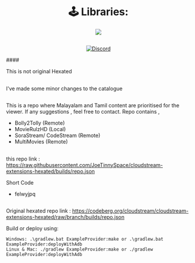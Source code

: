 <div align="center">


# 🕹 Libraries:

<a href="https://github.com/AmineSoukara/Py-EgyBest-Api"><img src="https://img.shields.io/badge/Kotlin-8000FF?style=flat&logo=github&logoColor=white?logoWidth=100"></a>

##

[![Discord](https://invidget.switchblade.xyz/5Hus6fM)](https://discord.gg/5Hus6fM)

</div>
####

This is not original Hexated 
##
I've made some minor changes to the catalogue 
##
This is a repo where Malayalam and Tamil content are prioritised for the viewer. If any suggestions , feel free to contact. 
Repo contains ,
 * Bolly2Tolly (Remote)
 * MovieRulzHD (Local)
 * SoraStream/ CodeStream (Remote)
 * MultiMovies (Remote)

##
this repo link : https://raw.githubusercontent.com/JoeTinnySpace/cloudstream-extensions-hexated/builds/repo.json


Short Code

* felwyjpq

##
Original hexated repo link : https://codeberg.org/cloudstream/cloudstream-extensions-hexated/raw/branch/builds/repo.json

Build or deploy using:

    Windows: .\gradlew.bat ExampleProvider:make or .\gradlew.bat ExampleProvider:deployWithAdb
    Linux & Mac: ./gradlew ExampleProvider:make or ./gradlew ExampleProvider:deployWithAdb



</div>
